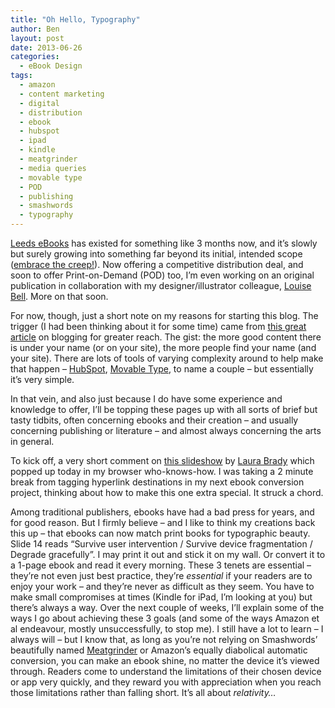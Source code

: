 ```yaml
---
title: "Oh Hello, Typography"
author: Ben
layout: post
date: 2013-06-26
categories:
  - eBook Design
tags:
  - amazon
  - content marketing
  - digital
  - distribution
  - ebook
  - hubspot
  - ipad
  - kindle
  - meatgrinder
  - media queries
  - movable type
  - POD
  - publishing
  - smashwords
  - typography
---
```

<a href="http://leeds-ebooks.co.uk/" title="Leeds eBooks" target="_blank">Leeds eBooks</a> has existed for something like 3 months now, and it&#8217;s slowly but surely growing into something far beyond its initial, intended scope (<a target="_blank" title="Battle Scope Creep" href="http://blogs.hbr.org/cs/2013/06/battling_scope_creep_in_your_p.html">embrace the creep!</a>). Now offering a competitive distribution deal, and soon to offer Print-on-Demand (POD) too, I&#8217;m even working on an original publication in collaboration with my designer/illustrator colleague, <a href="http://louisebell-artworks.tumblr.com/" title="Louise Bell Artworks" target="_blank">Louise Bell</a>. More on that soon.

For now, though, just a short note on my reasons for starting this blog. The trigger (I had been thinking about it for some time) came from <a href="http://blog.contentforest.com/steal-these-ideas-5-tech-companies-who-are-killing-it-with-content-marketing/" title="steal-these-ideas-5-tech-companies-who-are-killing-it-with-content-marketing" target="_blank">this great article</a> on blogging for greater reach. The gist: the more good content there is under your name (or on your site), the more people find your name (and your site). There are lots of tools of varying complexity around to help make that happen &#8211; <a href="http://www.hubspot.com/" title="HubSpot" target="_blank">HubSpot</a>, <a href="http://www.movabletype.com/" title="Movable Type" target="_blank">Movable Type</a>, to name a couple &#8211; but essentially it&#8217;s very simple.

In that vein, and also just because I do have some experience and knowledge to offer, I&#8217;ll be topping these pages up with all sorts of brief but tasty tidbits, often concerning ebooks and their creation &#8211; and usually concerning publishing or literature &#8211; and almost always concerning the arts in general.

To kick off, a very short comment on <a href="http://www.slideshare.net/LauraBrady/ebook-typography-presentationfinal" title="eBook Typography Slideshow" target="_blank">this slideshow</a> by <a href="http://www.bradytypesetting.com/" title="Brady Typesetting" target="_blank">Laura Brady</a> which popped up today in my browser who-knows-how. I was taking a 2 minute break from tagging hyperlink destinations in my next ebook conversion project, thinking about how to make this one extra special. It struck a chord.

Among traditional publishers, ebooks have had a bad press for years, and for good reason. But I firmly believe &#8211; and I like to think my creations back this up &#8211; that ebooks can now match print books for typographic beauty. Slide 14 reads &#8220;Survive user intervention / Survive device fragmentation / Degrade gracefully&#8221;. I may print it out and stick it on my wall. Or convert it to a 1-page ebook and read it every morning. These 3 tenets are essential &#8211; they&#8217;re not even just best practice, they&#8217;re *essential* if your readers are to enjoy your work &#8211; and they&#8217;re never as difficult as they seem. You have to make small compromises at times (Kindle for iPad, I&#8217;m looking at you) but there&#8217;s always a way. Over the next couple of weeks, I&#8217;ll explain some of the ways I go about achieving these 3 goals (and some of the ways Amazon et al endeavour, mostly unsuccessfully, to stop me). I still have a lot to learn &#8211; I always will &#8211; but I know that, as long as you&#8217;re not relying on Smashwords&#8217; beautifully named <a href="http://www.smashwords.com/extreader/read/52/18/smashwords-style-guide" title="Meatgrinder" target="_blank">Meatgrinder</a> or Amazon&#8217;s equally diabolical automatic conversion, you can make an ebook shine, no matter the device it&#8217;s viewed through. Readers come to understand the limitations of their chosen device or app very quickly, and they reward you with appreciation when you reach those limitations rather than falling short. It&#8217;s all about *relativity&#8230;*